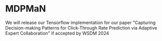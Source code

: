 # MDPMaN
We will release our Tensorflow implementation for our paper "Capturing Decision-making Patterns for Click-Through Rate Prediction via Adaptive Expert Collaboration" if accepted by WSDM 2024
